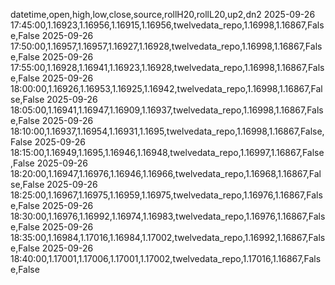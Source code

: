 datetime,open,high,low,close,source,rollH20,rollL20,up2,dn2
2025-09-26 17:45:00,1.16923,1.16956,1.16915,1.16956,twelvedata_repo,1.16998,1.16867,False,False
2025-09-26 17:50:00,1.16957,1.16957,1.16927,1.16928,twelvedata_repo,1.16998,1.16867,False,False
2025-09-26 17:55:00,1.16928,1.16941,1.16923,1.16928,twelvedata_repo,1.16998,1.16867,False,False
2025-09-26 18:00:00,1.16926,1.16953,1.16925,1.16942,twelvedata_repo,1.16998,1.16867,False,False
2025-09-26 18:05:00,1.16941,1.16947,1.16909,1.16937,twelvedata_repo,1.16998,1.16867,False,False
2025-09-26 18:10:00,1.16937,1.16954,1.16931,1.1695,twelvedata_repo,1.16998,1.16867,False,False
2025-09-26 18:15:00,1.16949,1.1695,1.16946,1.16948,twelvedata_repo,1.16997,1.16867,False,False
2025-09-26 18:20:00,1.16947,1.16976,1.16946,1.16966,twelvedata_repo,1.16968,1.16867,False,False
2025-09-26 18:25:00,1.16967,1.16975,1.16959,1.16975,twelvedata_repo,1.16976,1.16867,False,False
2025-09-26 18:30:00,1.16976,1.16992,1.16974,1.16983,twelvedata_repo,1.16976,1.16867,False,False
2025-09-26 18:35:00,1.16984,1.17016,1.16984,1.17002,twelvedata_repo,1.16992,1.16867,False,False
2025-09-26 18:40:00,1.17001,1.17006,1.17001,1.17002,twelvedata_repo,1.17016,1.16867,False,False
